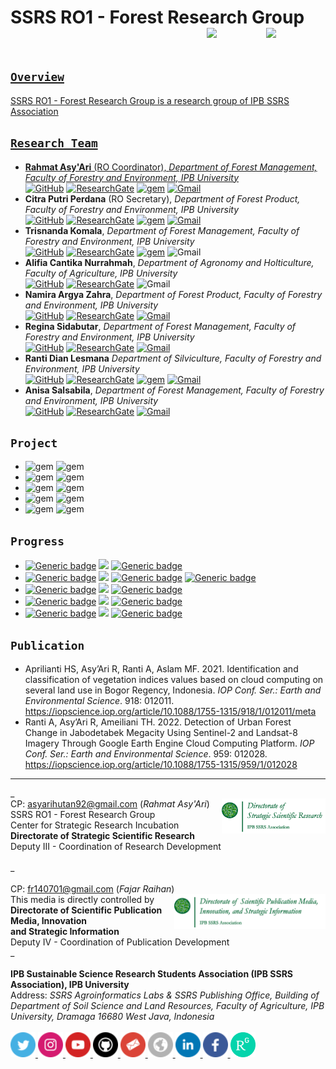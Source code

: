 # SSRS RO1 - Forest Research Group <a href="https://ssrs.ipb.ac.id/ro-1-forest/"><img src="https://github.com/ipbssrs/RO1-Forest/blob/9de66f8d96760f1dd315df2b7af0062259c60ccc/ADMIN/RO1-forest.png" align="right" width="95" /><a href="https://ssrs.ipb.ac.id/"><img src="https://github.com/ipbssrs/RO1-Forest/blob/9de66f8d96760f1dd315df2b7af0062259c60ccc/ADMIN/Logo2_kecil.png" align="right" width="95" />
<br /> 

##  `Overview`

SSRS RO1 - Forest Research Group is a research group of IPB SSRS Association 
  
  
##  `Research Team`
  - **Rahmat Asy'Ari** (RO Coordinator), _Department of Forest Management, Faculty of Forestry and Environment, IPB University_
    <br /> [![GitHub](https://img.shields.io/badge/GitHub-arihutan-darkgrey?style=flat&logo=github&logoColor=white)](https://github.com/arihutan/)  [![ResearchGate](https://img.shields.io/badge/ResearchGate-00CCBB?style=flat&logo=ResearchGate&logoColor=white)](https://www.researchgate.net/profile/Rahmat-Asyari)  [![gem](https://img.shields.io/badge/LinkedIn-0077B5?style=flat&logo=linkedin&logoColor=white)](https://www.linkedin.com/in/rahmat-asy-ari-21b59a1bb/) [![Gmail](https://img.shields.io/badge/Gmail-D14836?style=flat&logo=gmail&logoColor=white)](asyarihutan92@gmail.com)
  - **Citra Putri Perdana** (RO Secretary), _Department of Forest Product, Faculty of Forestry and Environment, IPB University_ 
   <br /> [![GitHub](https://img.shields.io/badge/GitHub-citraputriperdana-darkgrey?style=flat&logo=github&logoColor=white)](https://github.com/citraputriperdana)  [![ResearchGate](https://img.shields.io/badge/ResearchGate-00CCBB?style=flat&logo=ResearchGate&logoColor=white)](https://www.researchgate.net/profile/Citra-Putri-Perdana)  [![gem](https://img.shields.io/badge/LinkedIn-0077B5?style=flat&logo=linkedin&logoColor=white)](https://www.linkedin.com/in/citra-putri-perdana-4b1488248/)     [![Gmail](https://img.shields.io/badge/Gmail-D14836?style=flat&logo=gmail&logoColor=white)](citraputriperdana@apps.ipb.ac.id)
  - **Trisnanda Komala**, _Department of Forest Management, Faculty of Forestry and Environment, IPB University_
   <br /> [![GitHub](https://img.shields.io/badge/GitHub-trisnanda26k-darkgrey?style=flat&logo=github&logoColor=white)](https://github.com/trisnanda26k)  [![ResearchGate](https://img.shields.io/badge/ResearchGate-00CCBB?style=flat&logo=ResearchGate&logoColor=white)](https://www.researchgate.net/profile/Trisnanda-Komala)  [![gem](https://img.shields.io/badge/LinkedIn-0077B5?style=flat&logo=linkedin&logoColor=white)](https://www.linkedin.com/in/trisnanda-komala-087447226/)   ![Gmail](https://img.shields.io/badge/Gmail-D14836?style=flat&logo=gmail&logoColor=white)
  - **Alifia Cantika Nurrahmah**, _Department of Agronomy and Holticulture, Faculty of Agriculture, IPB University_
  <br /> [![GitHub](https://img.shields.io/badge/GitHub-LifAlifia-darkgrey?style=flat&logo=github&logoColor=white)](https://github.com/LifAlifia)  [![ResearchGate](https://img.shields.io/badge/ResearchGate-00CCBB?style=flat&logo=ResearchGate&logoColor=white)](https://www.researchgate.net/profile/Alifia-Cantika-Nurrahmah)    ![Gmail](https://img.shields.io/badge/Gmail-D14836?style=flat&logo=gmail&logoColor=white)
  - **Namira Argya Zahra**, _Department of Forest Product, Faculty of Forestry and Environment, IPB University_
   <br /> [![GitHub](https://img.shields.io/badge/GitHub-NamiraArgya-darkgrey?style=flat&logo=github&logoColor=white)](https://github.com/NamiraArgya)  [![ResearchGate](https://img.shields.io/badge/ResearchGate-00CCBB?style=flat&logo=ResearchGate&logoColor=white)](https://www.researchgate.net/profile/Namira-Argya-Zahra)    [![Gmail](https://img.shields.io/badge/Gmail-D14836?style=flat&logo=gmail&logoColor=white)](namiraargya@apps.ipb.ac.id)   
  - **Regina Sidabutar**, _Department of Forest Management, Faculty of Forestry and Environment, IPB University_
   <br /> [![GitHub](https://img.shields.io/badge/GitHub-reginasidabutar-darkgrey?style=flat&logo=github&logoColor=white)](https://github.com/reginasidabutar/)  [![ResearchGate](https://img.shields.io/badge/ResearchGate-00CCBB?style=flat&logo=ResearchGate&logoColor=white)](https://www.researchgate.net/profile/Regina-Sidabutar)   [![Gmail](https://img.shields.io/badge/Gmail-D14836?style=flat&logo=gmail&logoColor=white)](reginaasidabutar@apps.ipb.ac.id)   
  - **Ranti Dian Lesmana** _Department of Silviculture, Faculty of Forestry and Environment, IPB University_
    <br /> [![GitHub](https://img.shields.io/badge/GitHub-rantidianl-darkgrey?style=flat&logo=github&logoColor=white)](https://github.com/rantidianl/)  [![ResearchGate](https://img.shields.io/badge/ResearchGate-00CCBB?style=flat&logo=ResearchGate&logoColor=white)](https://www.researchgate.net/profile/Ranti-Dian-Lesmana)  [![gem](https://img.shields.io/badge/LinkedIn-0077B5?style=flat&logo=linkedin&logoColor=white)](https://www.linkedin.com/in/ranti-dian-lesmana-b315401b7/) [![Gmail](https://img.shields.io/badge/Gmail-D14836?style=flat&logo=gmail&logoColor=white)](rantilesmana@apps.ipb.ac.id)
  - **Anisa Salsabila**, _Department of Forest Management, Faculty of Forestry and Environment, IPB University_ 
   <br /> [![GitHub](https://img.shields.io/badge/GitHub-AnisaSalsabila42-darkgrey?style=flat&logo=github&logoColor=white)](https://github.com/AnisaSalsabila42)  [![ResearchGate](https://img.shields.io/badge/ResearchGate-00CCBB?style=flat&logo=ResearchGate&logoColor=white)](https://www.researchgate.net/profile/Anisa-Salsabila)    [![Gmail](https://img.shields.io/badge/Gmail-D14836?style=flat&logo=gmail&logoColor=white)](anisa42salsabila@apps.ipb.ac.id) 
  
##  `Project`
* ![gem](https://img.shields.io/badge/PROJECT_1-Vegetation_Mapping_Project-blue) ![gem](https://img.shields.io/badge/PUBLICATION-P1-blue)
* ![gem](https://img.shields.io/badge/PROJECT_2-Indonesia_Urban_Forest_Monitoring_Project-purple) ![gem](https://img.shields.io/badge/PUBLICATION-P2/P3-purple)
* ![gem](https://img.shields.io/badge/PROJECT_3-Indonesia_Deforestration_Monitoring_Project-yellow) ![gem](https://img.shields.io/badge/PUBLICATION-P4-yellow)
* ![gem](https://img.shields.io/badge/PROJECT_4-Java_Forest_Monitoring_Project-darkgreen) ![gem](https://img.shields.io/badge/PUBLICATION-P5-darkgreen)
* ![gem](https://img.shields.io/badge/PROJECT_5-National_Park_on_Indonesia_Project-coral) ![gem](https://img.shields.io/badge/PUBLICATION-P6-coral)
 
##  `Progress`
* [![Generic badge](https://img.shields.io/badge/PROJECT_1-FINISH-<COLOR>.svg)](https://shields.io/) ![](https://geps.dev/progress/100?dangerColor=800000&warningColor=ff9900&successColor=006600)  [![Generic badge](https://progress-bar.dev/100?title=P1&color=grey)](https://shields.io/) 
* [![Generic badge](https://img.shields.io/badge/PROJECT_2-ON_PROGRES-<COLOR>.svg)](https://shields.io/) ![](https://geps.dev/progress/90?dangerColor=800000&warningColor=ff9900&successColor=006600)  [![Generic badge](https://progress-bar.dev/100?title=P2&color=grey)](https://shields.io/)   [![Generic badge](https://progress-bar.dev/100?title=P3&color=grey)](https://shields.io/)  
* [![Generic badge](https://img.shields.io/badge/PROJECT_3-ON_PROGRES-<COLOR>.svg)](https://shields.io/) ![](https://geps.dev/progress/70?dangerColor=800000&warningColor=ff9900&successColor=006600)  [![Generic badge](https://progress-bar.dev/78?title=P4&color=grey)](https://shields.io/) 
* [![Generic badge](https://img.shields.io/badge/PROJECT_4-ON_PROGRES-<COLOR>.svg)](https://shields.io/) ![](https://geps.dev/progress/20?dangerColor=800000&warningColor=ff9900&successColor=006600)  [![Generic badge](https://progress-bar.dev/5?title=P5&color=grey)](https://shields.io/) 
* [![Generic badge](https://img.shields.io/badge/PROJECT_5-PRELIMINARY_STUDY-<COLOR>.svg)](https://shields.io/) ![](https://geps.dev/progress/10?dangerColor=800000&warningColor=ff9900&successColor=006600)   [![Generic badge](https://progress-bar.dev/2?title=P6&color=grey)](https://shields.io/) 

 
##  `Publication`
* Aprilianti HS, Asy’Ari R, Ranti A, Aslam MF. 2021. Identification and classification of vegetation indices values based on cloud computing on several land use in Bogor Regency, Indonesia. _IOP Conf. Ser.: Earth and Environmental Science_.  918: 012011. https://iopscience.iop.org/article/10.1088/1755-1315/918/1/012011/meta
* Ranti A, Asy’Ari R, Ameiliani TH. 2022. Detection of Urban Forest Change in Jabodetabek Megacity Using Sentinel-2 and Landsat-8 Imagery Through Google Earth Engine Cloud Computing Platform. _IOP Conf. Ser.: Earth and Environmental Science_. 959: 012028. https://iopscience.iop.org/article/10.1088/1755-1315/959/1/012028 

________________________________________________________________________________________________________________________________________________________


_
<br/> CP: asyarihutan92@gmail.com (*Rahmat Asy'Ari*)<img src="https://github.com/ipbssrs/ipbssrs/blob/e06c45804cf17ab573e55ff856c4c3b8bcf81b8e/logo-ssrs/Dir_Riset.png" align="right" width="33%" />
<br/> SSRS RO1 - Forest Research Group
  <br/> Center for Strategic Research Incubation
  <br/> **Directorate of Strategic Scientific Research**
  <br/> Deputy III - Coordination of Research Development 
<br/> 
<br/>
_
<br/>
<br/> CP: fr140701@gmail.com (*Fajar Raihan*)<img src="https://github.com/ipbssrs/ipbssrs/blob/e06c45804cf17ab573e55ff856c4c3b8bcf81b8e/logo-ssrs/Dir_Medpub.png" align="right" width="48%" />
<br/> This media is directly controlled by
  <br/> **Directorate of Scientific Publication Media, Innovation**
  <br/> **and Strategic Information**
  <br/> Deputy IV - Coordination of Publication Development
<br/> 
_
<br/>
<br/> **IPB Sustainable Science Research Students Association (IPB SSRS Association), IPB University**
<br/> Address: *SSRS Agroinformatics Labs & SSRS Publishing Office, Building of Department of Soil Science and Land Resources, Faculty of Agriculture, IPB University, Dramaga 16680 West Java, Indonesia*
<br /> 
<br /> <a href="https://twitter.com/ipbssrs_assoc">
  <img src="https://github.com/ipbssrs/ipbssrs/blob/9d7075b4b916601af7be6b1a809b79ca3ae9e6c5/logo-media/twitter.png" alt="Twitter" title="Twitter" width="40" height="40" /><a href="https://www.instagram.com/ipbssrs.assoc/">
  <img src="https://github.com/ipbssrs/ipbssrs/blob/9d7075b4b916601af7be6b1a809b79ca3ae9e6c5/logo-media/instagram.png" alt="instagram" title="instagram" width="40" height="40" /><a href="https://www.youtube.com/@ipbssrsassociation254">
  <img src="https://github.com/ipbssrs/ipbssrs/blob/9d7075b4b916601af7be6b1a809b79ca3ae9e6c5/logo-media/youtube.png" alt="youtube" title="youtube" width="40" height="40" /><a href="https://github.com/ipbssrs">
  <img src="https://github.com/ipbssrs/ipbssrs/blob/9d7075b4b916601af7be6b1a809b79ca3ae9e6c5/logo-media/github.png" alt="github" title="github" width="40" height="40" /><a href="ssrs@apps.ipb.ac.id">
  <img src="https://github.com/ipbssrs/ipbssrs/blob/9d7075b4b916601af7be6b1a809b79ca3ae9e6c5/logo-media/mail.png" alt="mail" title="mail" width="40" height="40" /><a href="https://ssrs.ipb.ac.id/">
  <img src="https://github.com/ipbssrs/ipbssrs/blob/9d7075b4b916601af7be6b1a809b79ca3ae9e6c5/logo-media/www.png" alt="website" title="website" width="40" height="40" /><a href="https://www.linkedin.com/company/ipb-sustainable-science-research-students-association/">
  <img src="https://github.com/ipbssrs/ipbssrs/blob/9d7075b4b916601af7be6b1a809b79ca3ae9e6c5/logo-media/linkedin.png" alt="Linkedin" title="Linkedin" width="40" height="40" /><a href="https://www.facebook.com/people/IPB-SSRS-Association/100082564195815/">
  <img src="https://github.com/ipbssrs/ipbssrs/blob/9d7075b4b916601af7be6b1a809b79ca3ae9e6c5/logo-media/facebook.png" alt="facebook" title="facebook" width="40" height="40" /><a href="https://www.researchgate.net/lab/IPB-SSRS-Association-Ipb-Ssrs-Association-2">
  <img src="https://github.com/ipbssrs/ipbssrs/blob/72c1d782bba8589d5429e8cb2426dccf50f11b6e/logo-media/1200px-ResearchGate_icon_SVG.svg.png" alt="ResearchGate" title="ResearchGate" width="40" height="40" />
  
  
  


